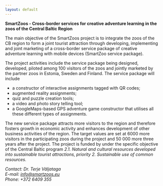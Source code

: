```yaml
---
layout: default
---
```


**SmartZoos - Cross-border services for creative adventure learning in the zoos of the Central Baltic Region**

The main objective of the SmartZoos project is to integrate the zoos of the CB region to form a joint tourist attraction through developing, implementing and joint marketing of a cross-border service package of creative adventure learning with mobile devices (SmartZoo service package).

The project activities include the service package being designed, developed, piloted among 100 visitors of the zoos and jointly marketed by the partner zoos in Estonia, Sweden and Finland. The service package will include

  * a constructor of interactive assignments tagged with QR codes;
  * augmented reality assignments;
  * quiz and puzzle creation tools;
  * a video and photo story telling tool;
  * a GoogleMaps-based GPS adventure game constructor that utilises all these different types of assignments.

The new service package attracts more visitors to the region and therefore fosters growth in economic activity and enhances development of other business activities of the region. The target values are set at 6000 more visitors in the participating zoos during the project and 50 000 more three years after the project.
The project is funded by under the specific objective of the Central Baltic program *2.1. Natural and cultural resources developed into sustainable tourist attractions, priority 2. Sustainable use of common resources.*

*Contact:*
*Dr. Terje Väljataga<br>*
*E-mail: info@smartzoos.eu<br>*
*Phone: +372 6409 355*
